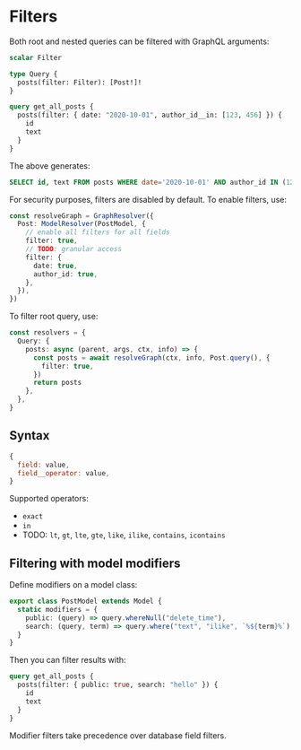 # Filters

Both root and nested queries can be filtered with GraphQL arguments:

```graphql
scalar Filter

type Query {
  posts(filter: Filter): [Post!]!
}

query get_all_posts {
  posts(filter: { date: "2020-10-01", author_id__in: [123, 456] }) {
    id
    text
  }
}
```

The above generates:

```sql
SELECT id, text FROM posts WHERE date='2020-10-01' AND author_id IN (123, 456)
```

For security purposes, filters are disabled by default. To enable filters, use:

```ts
const resolveGraph = GraphResolver({
  Post: ModelResolver(PostModel, {
    // enable all filters for all fields
    filter: true,
    // TODO: granular access
    filter: {
      date: true,
      author_id: true,
    },
  }),
})
```

To filter root query, use:

```ts
const resolvers = {
  Query: {
    posts: async (parent, args, ctx, info) => {
      const posts = await resolveGraph(ctx, info, Post.query(), {
        filter: true,
      })
      return posts
    },
  },
}
```

## Syntax

```js
{
  field: value,
  field__operator: value,
}
```

Supported operators:

- `exact`
- `in`
- TODO: `lt`, `gt`, `lte`, `gte`, `like`, `ilike`, `contains`, `icontains`

## Filtering with model modifiers

Define modifiers on a model class:

```ts
export class PostModel extends Model {
  static modifiers = {
    public: (query) => query.whereNull("delete_time"),
    search: (query, term) => query.where("text", "ilike", `%${term}%`),
  }
}
```

Then you can filter results with:

```graphql
query get_all_posts {
  posts(filter: { public: true, search: "hello" }) {
    id
    text
  }
}
```

Modifier filters take precedence over database field filters.
